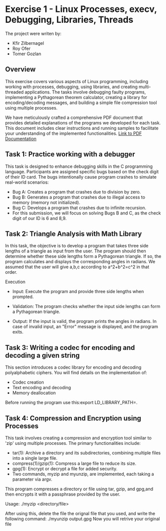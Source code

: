 # Exercise 1 - Linux Processes, execv, Debugging, Libraries, Threads
The project were writen by:

* Kfir Zilbernagel
* Roy Ofer
* Tomer Gozlan
## Overview
This exercise covers various aspects of Linux programming, including working with processes, debugging, using libraries, and creating multi-threaded applications. The tasks involve debugging faulty programs, implementing a Pythagorean theorem calculator, creating a library for encoding/decoding messages, and building a simple file compression tool using multiple processes.

We have meticulously crafted a comprehensive PDF document that provides detailed explanations of the programs we developed for each task. This document includes clear instructions and running samples to facilitate your understanding of the implemented functionalities. 
[Link to PDF Documentation](https://github.com/royofer123/Ex_1_OS/blob/main/Ex1_OS.pdf)
 

## Task 1: Practice working with a debugger

This task is designed to enhance debugging skills in the C programming language. Participants are assigned specific bugs based on the check digit of their ID card. The bugs intentionally cause program crashes to simulate real-world scenarios:

- Bug A: Creates a program that crashes due to division by zero.
- Bug B: Generates a program that crashes due to illegal access to memory (memory not initialized).
- Bug C: Develops a program that crashes due to infinite recursion.
- For this submission, we will focus on solving Bugs B and C, as the check digit of our ID is 6 and 8,9.

## Task 2: Triangle Analysis with Math Library

In this task, the objective is to develop a program that takes three side lengths of a triangle as input from the user. The program should then determine whether these side lengths form a Pythagorean triangle. If so, the program calculates and displays the corresponding angles in radians.
We assumed that the user will give a,b,c according to a^2+b^2=c^2 in that order.

Execution
- Input: Execute the program and provide three side lengths when prompted.

- Validation: The program checks whether the input side lengths can form a Pythagorean triangle.

- Output: If the input is valid, the program prints the angles in radians. In case of invalid input, an "Error" message is displayed, and the program exits.

## Task 3: Writing a codec for encoding and decoding a given string
This section introduces a codec library for encoding and decoding polyalphabetic ciphers. You will find details on the implementation of:

- Codec creation
- Text encoding and decoding
- Memory deallocation

Before running the program use this:export LD_LIBRARY_PATH=.

## Task 4: Compression and Encryption using Processes

This task involves creating a compression and encryption tool similar to 'zip' using multiple processes. The primary functionalities include:

- tar(1): Archive a directory and its subdirectories, combining multiple files into a single large file.
- compress(1)/gzip(1): Compress a large file to reduce its size.
- gpg(1): Encrypt or decrypt a file for added security.
- Two commands, myzip and myunzip, are implemented, each taking a parameter via argv.

This program compresses a directory or file using tar, gzip, and gpg,and then encrypts it with a passphrase provided by the user.

Usage: ./myzip <directory/file> <passphrase>

After using this, delete the file the orignal file that you used, and write the following command: ./myunzip output.gpg <passphrase>
Now you will retrive your original file 

